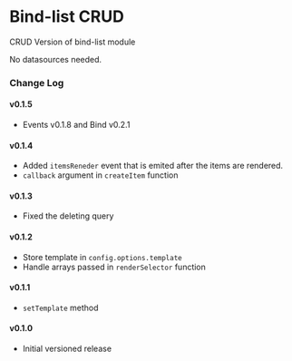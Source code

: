Bind-list CRUD
==============

CRUD Version of bind-list module

No datasources needed.

### Change Log

#### v0.1.5
 - Events v0.1.8 and Bind v0.2.1

#### v0.1.4
 - Added `itemsReneder` event that is emited after the items are rendered.
 - `callback` argument in `createItem` function

#### v0.1.3
 - Fixed the deleting query

#### v0.1.2
 - Store template in `config.options.template`
 - Handle arrays passed in `renderSelector` function

#### v0.1.1
 - `setTemplate` method

#### v0.1.0
 - Initial versioned release
